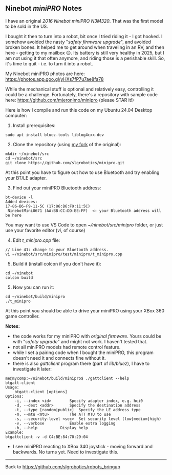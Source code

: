 ## Ninebot _miniPRO_ Notes

I have an original _2016 Ninebot miniPRO N3M320_. That was the first model to be sold in the US.

I bought it then to turn into a robot, bit once I tried riding it - I got hooked. 
I somehow avoided the nasty "_safety firmware upgrade_", and avoided broken bones.
It helped me to get around when traveling in an RV, and then here - getting to my mailbox 😉.
Its battery is still very healthy in 2025, but I am not using it that often anymore, and riding those is a perishable skill.
So, it's time to quit - i.e. to turn it into a robot.

My Ninebot miniPRO photos are here: https://photos.app.goo.gl/yHXs7fP7u7ae8fa78

While the mechanical stuff is optional and relatively easy, controlling it could be a challenge.
Fortunately, there's a repository with sample code here: https://github.com/mjeronimo/minipro (please STAR it!)

Here is how I compile and run this code on my Ubuntu 24.04 Desktop computer:

1. Install prerequisites:
```
sudo apt install bluez-tools liblog4cxx-dev
```
2. Clone the repository (using [my fork](https://github.com/slgrobotics/minipro) of the original):
```
mkdir ~/ninebot/src
cd ~/ninebot/src
git clone https://github.com/slgrobotics/minipro.git
```
At this point you have to figure out how to use Bluetooth and try enabling your BT/LE adapter.

3. Find out your miniPRO Bluetooth address:
```
bt-device -l
Added devices:
17-86-B6-F9-11-5C (17:86:B6:F9:11:5C)
 NinebotMini0671 (AA:BB:CC:DD:EE:FF)  <- your Bluetooth address will be here
```
You may want to use VS Code to open *~/ninebot/src/minipro* folder, or just use your favorite editor (_vi_, of course)

4. Edit *t_minipro.cpp* file:
```
// Line 41: change to your Bluetooth address.
vi ~/ninebot/src/minipro/test/minipro/t_minipro.cpp
```
5. Build it (install colcon if you don't have it):
```
cd ~/ninebot
colcon build
```
5. Now you can run it:
```
cd ~/ninebot/build/minipro
./t_minipro
```
At this point you should be able to drive your miniPRO using your XBox 360 game controller. 

**Notes:**
- the code works for my miniPRO with _original firmware_. Yours could be with "_safety upgrade_" and might not work. I haven't tested that.
- not all miniPRO models had remote control feature.
- while I set a pairing code when I bought the miniPRO, this program doesn't need it and connects fine without it.
- there is also _gattclient_ program there (part of _lib/bluez_), I have to investigate it later:
```
me@mycomp:~/ninebot/build/minipro$ ./gattclient --help
btgatt-client
Usage:
	btgatt-client [options]
Options:
	-i, --index <id>		Specify adapter index, e.g. hci0
	-d, --dest <addr>		Specify the destination address
	-t, --type [random|public] 	Specify the LE address type
	-m, --mtu <mtu> 		The ATT MTU to use
	-s, --security-level <sec> 	Set security level (low|medium|high)
	-v, --verbose			Enable extra logging
	-h, --help			Display help
Example:
btgattclient -v -d C4:BE:84:70:29:04
```
- I see miniPRO reacting to XBox 340 joystick - moving forward and backwards. No turns yet. Need to investigate this.

----------------

Back to https://github.com/slgrobotics/robots_bringup

